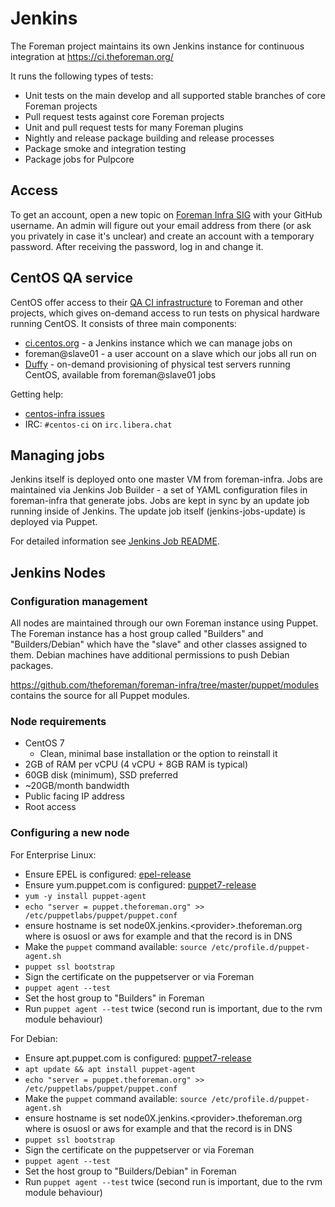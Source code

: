 # Jenkins

The Foreman project maintains its own Jenkins instance for continuous integration at https://ci.theforeman.org/

It runs the following types of tests:

* Unit tests on the main develop and all supported stable branches of core Foreman projects
* Pull request tests against core Foreman projects
* Unit and pull request tests for many Foreman plugins
* Nightly and release package building and release processes
* Package smoke and integration testing
* Package jobs for Pulpcore

## Access

To get an account, open a new topic on [Foreman Infra SIG](https://community.theforeman.org/c/development/infra/24) with your GitHub username. An admin will figure out your email address from there (or ask you privately in case it's unclear) and create an account with a temporary password. After receiving the password, log in and change it.

## CentOS QA service

CentOS offer access to their [QA CI infrastructure](https://wiki.centos.org/QaWiki/CI) to Foreman and other projects, which gives on-demand access to run tests on physical hardware running CentOS.  It consists of three main components:

* [ci.centos.org](https://ci.centos.org) - a Jenkins instance which we can manage jobs on
* foreman@slave01 - a user account on a slave which our jobs all run on
* [Duffy](https://wiki.centos.org/QaWiki/CI/Duffy) - on-demand provisioning of physical test servers running CentOS, available from foreman@slave01 jobs

Getting help:

* [centos-infra issues](https://pagure.io/centos-infra/issues)
* IRC: `#centos-ci` on `irc.libera.chat`

## Managing jobs

Jenkins itself is deployed onto one master VM from foreman-infra.  Jobs are maintained via Jenkins Job Builder - a set of YAML configuration files in foreman-infra that generate jobs. Jobs are kept in sync by an update job running inside of Jenkins. The update job itself (jenkins-jobs-update) is deployed via Puppet.

For detailed information see [Jenkins Job README](https://github.com/theforeman/jenkins-jobs/blob/master/README.md).

## Jenkins Nodes

### Configuration management

All nodes are maintained through our own Foreman instance using Puppet.  The Foreman instance has a host group called "Builders" and "Builders/Debian" which have the "slave" and other classes assigned to them. Debian machines have additional permissions to push Debian packages.

https://github.com/theforeman/foreman-infra/tree/master/puppet/modules contains the source for all Puppet modules.

### Node requirements

* CentOS 7
  * Clean, minimal base installation or the option to reinstall it
* 2GB of RAM per vCPU (4 vCPU + 8GB RAM is typical)
* 60GB disk (minimum), SSD preferred
* ~20GB/month bandwidth
* Public facing IP address
* Root access

### Configuring a new node

For Enterprise Linux:

* Ensure EPEL is configured: [epel-release](https://dl.fedoraproject.org/pub/epel/epel-release-latest-7.noarch.rpm)
* Ensure yum.puppet.com is configured: [puppet7-release](https://yum.puppet.com/puppet7-release-el-7.noarch.rpm)
* `yum -y install puppet-agent`
* `echo "server = puppet.theforeman.org" >> /etc/puppetlabs/puppet/puppet.conf`
* ensure hostname is set node0X.jenkins.<provider\>.theforeman.org where <provider> is osuosl or aws for example and that the record is in DNS
* Make the `puppet` command available: `source /etc/profile.d/puppet-agent.sh`
* `puppet ssl bootstrap`
* Sign the certificate on the puppetserver or via Foreman
* `puppet agent --test`
* Set the host group to "Builders" in Foreman
* Run `puppet agent --test` twice (second run is important, due to the rvm module behaviour)


For Debian:

* Ensure apt.puppet.com is configured: [puppet7-release](https://apt.puppetlabs.com/puppet7-release-bullseye.deb)
* `apt update && apt install puppet-agent`
* `echo "server = puppet.theforeman.org" >> /etc/puppetlabs/puppet/puppet.conf`
* Make the `puppet` command available: `source /etc/profile.d/puppet-agent.sh`
* ensure hostname is set node0X.jenkins.<provider\>.theforeman.org where <provider> is osuosl or aws for example and that the record is in DNS
* `puppet ssl bootstrap`
* Sign the certificate on the puppetserver or via Foreman
* `puppet agent --test`
* Set the host group to "Builders/Debian" in Foreman
* Run `puppet agent --test` twice (second run is important, due to the rvm module behaviour)
